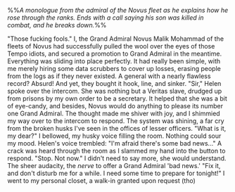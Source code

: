 %%*A monologue from the admiral of the Novus fleet as he explains how he rose through the ranks. Ends with a call saying his son was killed in combat, and he breaks down.*%%

"Those fucking fools." I, the Grand Admiral Novus Malik Mohammad of the fleets of Novus had successfully pulled the wool over the eyes of those Tempo idiots, and secured a promotion to Grand Admiral in the meantime. Everything was sliding into place perfectly. It had really been simple, with me merely hiring some data scrubbers to cover up losses, erasing people from the logs as if they never existed. A general with a nearly flawless record? Absurd! And yet, they bought it hook, line, and sinker. 
"Sir," Helen spoke over the intercom. She was nothing but a Veritas slave, drudged up from prisons by my own order to be a secretary. It helped that she was a bit of eye-candy, and besides, Novus would do anything to please its number one Grand Admiral. The thought made me shiver with joy, and I shimmied my way over to the intercom to respond. The system was shining, a far cry from the broken husks I've seen in the offices of lesser officers.
"What is it, my dear?" I bellowed, my husky voice filling the room. Nothing could sour my mood. 
Helen's voice trembled: "I'm afraid there's some bad news..." A crack was heard through the room as I slammed my hand into the button to respond. 
"Stop. Not now." I didn't need to say more, she would understand. The sheer audacity, the *nerve* to offer a Grand Admiral 'bad news.' "Fix it, and don't disturb me for a while. I need some time to prepare for tonight!" I went to my personal closet, a walk-in granted upon request (tho)